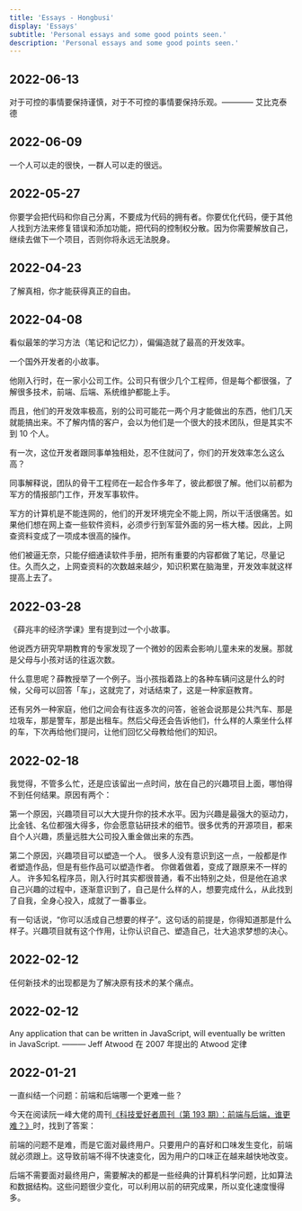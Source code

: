 ```yaml
---
title: 'Essays - Hongbusi'
display: 'Essays'
subtitle: 'Personal essays and some good points seen.'
description: 'Personal essays and some good points seen.'
---
```


## 2022-06-13

对于可控的事情要保持谨慎，对于不可控的事情要保持乐观。———— 艾比克泰德

## 2022-06-09

一个人可以走的很快，一群人可以走的很远。

## 2022-05-27

你要学会把代码和你自己分离，不要成为代码的拥有者。你要优化代码，便于其他人找到方法来修复错误和添加功能，把代码的控制权分散。因为你需要解放自己，继续去做下一个项目，否则你将永远无法脱身。

## 2022-04-23

了解真相，你才能获得真正的自由。

## 2022-04-08

看似最笨的学习方法（笔记和记忆力），偏偏造就了最高的开发效率。

一个国外开发者的小故事。

他刚入行时，在一家小公司工作。公司只有很少几个工程师，但是每个都很强，了解很多技术，前端、后端、系统维护都能上手。

而且，他们的开发效率极高，别的公司可能花一两个月才能做出的东西，他们几天就能搞出来。不了解内情的客户，会以为他们是一个很大的技术团队，但是其实不到 10 个人。

有一次，这位开发者跟同事单独相处，忍不住就问了，你们的开发效率怎么这么高？

同事解释说，团队的骨干工程师在一起合作多年了，彼此都很了解。他们以前都为军方的情报部门工作，开发军事软件。

军方的计算机是不能连网的，他们的开发环境完全不能上网，所以干活很痛苦。如果他们想在网上查一些软件资料，必须步行到军营外面的另一栋大楼。因此，上网查资料变成了一项成本很高的操作。

他们被逼无奈，只能仔细通读软件手册，把所有重要的内容都做了笔记，尽量记住。久而久之，上网查资料的次数越来越少，知识积累在脑海里，开发效率就这样提高上去了。

## 2022-03-28

《薛兆丰的经济学课》里有提到过一个小故事。

他说西方研究早期教育的专家发现了一个微妙的因素会影响儿童未来的发展。那就是父母与小孩对话的往返次数。

什么意思呢？薛教授举了一个例子。当小孩指着路上的各种车辆问这是什么的时候，父母可以回答「车」，这就完了，对话结束了，这是一种家庭教育。

还有另外一种家庭，他们之间会有往返多次的问答，爸爸会说那是公共汽车、那是垃圾车，那是警车，那是出租车。然后父母还会告诉他们，什么样的人乘坐什么样的车，下次再给他们提问，让他们回忆父母教给他们的知识。

## 2022-02-18

我觉得，不管多么忙，还是应该留出一点时间，放在自己的兴趣项目上面，哪怕得不到任何结果。原因有两个：

第一个原因，兴趣项目可以大大提升你的技术水平。因为兴趣是最强大的驱动力，比金钱、名位都强大得多，你会愿意钻研技术的细节。很多优秀的开源项目，都来自个人兴趣，质量远胜大公司投入重金做出来的东西。

第二个原因，兴趣项目可以塑造一个人。 很多人没有意识到这一点，一般都是作者塑造作品，但是有些作品可以塑造作者。 你做着做着，变成了跟原来不一样的人。
许多知名程序员，刚入行时其实都很普通，看不出特别之处，但是他在追求自己兴趣的过程中，逐渐意识到了，自己是什么样的人，想要完成什么，从此找到了自我，全身心投入，成就了一番事业。

有一句话说，“你可以活成自己想要的样子”。这句话的前提是，你得知道那是什么样子。兴趣项目就有这个作用，让你认识自己、塑造自己，壮大追求梦想的决心。

## 2022-02-12

任何新技术的出现都是为了解决原有技术的某个痛点。

## 2022-02-12

Any application that can be written in JavaScript, will eventually be written in JavaScript. ——— Jeff Atwood 在 2007 年提出的 Atwood 定律

## 2022-01-21

一直纠结一个问题：前端和后端哪一个更难一些？

今天在阅读阮一峰大佬的周刊[《科技爱好者周刊（第 193 期）：前端与后端，谁更难？》](https://github.com/ruanyf/weekly/blob/master/docs/issue-193.md)时，找到了答案：

前端的问题不是难，而是它面对最终用户。只要用户的喜好和口味发生变化，前端就必须跟上。这导致前端不得不快速变化，因为用户的口味正在越来越快地改变。

后端不需要面对最终用户，需要解决的都是一些经典的计算机科学问题，比如算法和数据结构。这些问题很少变化，可以利用以前的研究成果，所以变化速度慢得多。
